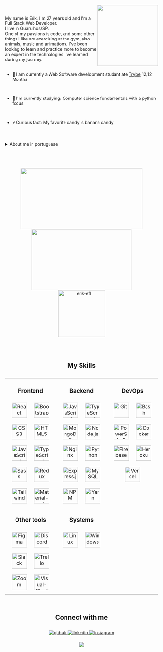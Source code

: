 

##
<div>
<img id="imgEu" align="right" width="200px" src="https://i.ibb.co/wg3cB79/1637217851330-1-removebg-preview.png">

</br>
</br>

<section>
My name is Erik, I'm 27 years old and I'm a Full Stack Web Developer. <br/>
I live in Guarulhos/SP. <br/>
One of my passions is code, and some other things I like are exercising at the gym, also animals, music and animations.
I've been looking to learn and practice more to become an expert in the technologies I've learned during my journey.
<br/><br/>

- 🔭 I am currently a Web Software development studant ate [Trybe](https://www.betrybe.com/) 12/12 Months
<br/>

- 🌱 I'm currently studying: Computer science fundamentals with a python focus
<br/>

- ⚡ Curious fact: My favorite candy is banana candy
<br/>
<br/>

<details>
<br/>
<summary>About me in portuguese</summary>
<p>Me chamo Erik tenho 27 anos e sou Desenvolvedor Web Full Stack. <br/>
Moro em Guarulhos/SP. <br/>
Uma das minhas paixões é o código, e algumas outras são praticar exercícios na academia, também de animais, música e animações. <br/>
Tenho procurado aprender e praticar mais para me tornar especialista nas tecnologias que aprendi durante minha jornada. </p>

- 🔭 Atualmente sou estudante de Desenvolvimento de Software Web [Trybe](https://www.betrybe.com/) 11/12 Meses

- 🌱 Estou estudando: Fundamentos de ciência da computação com foco em python

- ⚡ Fato curioso: Meu doce favorito é Bombom de banana

</details>

###

<br/>

##

<div align="center" style="display: flex; justify-content: center; align-items: center; align-conten: center; width: 80%; flex-wrap: wrap; margin: 0 auto;">
<a href="https://github.com/Erik-EFL" align="center"/>
<img height="200em" src="https://github-readme-stats.vercel.app/api?username=Erik-EFL&show_icons=true&theme=material-palenight" width="400px" align="center"/>
</a>
<a href="https://github.com/Erik-EFL" align="center"/>
<img height="200em" src="https://github-readme-stats.vercel.app/api/top-langs/?username=Erik-EFL&&layout=compact&langs_count=7&theme=material-palenight" width="330px" align="center"/>
</a>
<a href="https://github.com/Erik-EFL" />
<img height="155em" src="https://github-readme-streak-stats.herokuapp.com/?user=erik-efl&&theme=material-palenight" alt="erik-efl"/>
</a>
</div>

</br>
</br>
</br>

##
<h1 align="center">My Skills</h1>

##

<table>
<tr>
<td valign="top" width="33%" align="center">


  ### Frontend
  <div align="center">
    <img style="margin: 10px" src="https://cdn.jsdelivr.net/gh/devicons/devicon/icons/react/react-original.svg" alt="React" height="50" title="React"   />
    <img style="margin: 10px" src="https://img.icons8.com/color/452/bootstrap.png" alt="Bootstrap" height="50" title="Bootstrap"   />
    <img style="margin: 10px" src="https://img.icons8.com/color/452/css3.png" alt="CSS3" height="50" title="CSS3"   />
    <img style="margin: 10px" src="https://img.icons8.com/color/452/html-5--v1.png" alt="HTML5" height="50" title="HTML5
    "   />
    <img style="margin: 10px" src="https://img.icons8.com/color/452/javascript--v1.png" alt="JavaScript" height="50" title="JavaScript"  />
    <img style="margin: 10px" src="https://img.icons8.com/color/452/typescript.png" alt="TypeScript" height="50" title="TypeScript"  />
    <img style="margin: 10px" src="https://img.icons8.com/color/452/sass.png" alt="Sass" height="50" title="Sass"  />
    <img style="margin: 10px" src="https://img.icons8.com/color/452/redux.png" alt="Redux" height="50" title="Redux"  />
    <img style="margin: 10px" src="https://img.icons8.com/color/452/tailwindcss.png" alt="Tailwind" height="50" title="Tailwind" />
    <img style="margin: 10px" src="https://img.icons8.com/color/452/material-ui.png" alt="Material-ui" height="50" title="Material-ui" />
  </div>

</td>    <td valign="top" width="33%" align="center">



  ### Backend
  <div align="center">
    <img style="margin: 10px" src="https://img.icons8.com/color/452/javascript--v1.png" alt="JavaScript" height="50" title="JavaScript" />
    <img style="margin: 10px" src="https://img.icons8.com/color/452/typescript.png" alt="TypeScript" height="50" title="TypeScript" />
    <img style="margin: 10px" src="https://img.icons8.com/color/452/mongodb.png" alt="MongoDB" height="50" title="MongoDB" />
    <img style="margin: 10px" src="https://cdn.jsdelivr.net/gh/devicons/devicon/icons/nodejs/nodejs-original.svg" alt="Node.js" height="50" title="Node.js" />
    <img style="margin: 10px" src="https://img.icons8.com/color/452/nginx.png" alt="Nginx" height="50" title="Nginx" />
    <img style="margin: 10px" src="https://img.icons8.com/color/452/python--v1.png" alt="Python" height="50" title="Python" />
    <img style="margin: 10px" src="https://cdn.jsdelivr.net/gh/devicons/devicon/icons/express/express-original.svg" alt="Express.js" height="50" title="Express.js" />
    <img style="margin: 10px" src="https://img.icons8.com/color/452/mysql-logo.png" alt="MySQL" height="50" title="MySQL" />
    <img style="margin: 10px" src="https://img.icons8.com/color/452/npm.png" alt="NPM" height="50" title="NPM" />
    <img style="margin: 10px" src="https://cdn.jsdelivr.net/gh/devicons/devicon/icons/yarn/yarn-original.svg" alt="Yarn" height="50" title="Yarn" />
  </div>

</td>
<td valign="top" width="33%" align="center">

  ### DevOps
  <div align="center">
    <img style="margin: 10px" src="https://img.icons8.com/color/452/git.png" alt="Git" height="50" title="Git" />
    <img style="margin: 10px" src="https://img.icons8.com/color/452/bash.png" alt="Bash" height="50" title="Bash" />
    <img style="margin: 10px" src="https://profilinator.rishav.dev/skills-assets/powershell.png" alt="PowerShell" height="50" title="PowerShell" />
    <img style="margin: 10px" src="https://img.icons8.com/color/452/docker.png" alt="Docker" height="50" title="Docker" />
    <img style="margin: 10px" src="https://img.icons8.com/color/452/google-firebase-console.png" alt="Firebase" height="50" title="Firebase" />
    <img style="margin: 10px" src="https://img.icons8.com/color/452/heroku.png" alt="Heroku" height="50" title="Heroku" />
    <img style="margin: 10px" src="https://www.svgrepo.com/show/327408/logo-vercel.svg" alt="Vercel" height="50" title="Vercel" />
  </div>

</td>
</tr>

<tr align="center">
<td valign="top" width="33%" align="center">

### Other tools


<div align="center">
<img style="margin: 10px" src="https://img.icons8.com/color/452/figma--v1.png" alt="Figma" height="50" title="Figma" />
<img style="margin: 10px" src="https://img.icons8.com/color/452/discord-logo.png" alt="Discord" height="50" title="Discord" />
<img style="margin: 10px" src="https://img.icons8.com/color/452/slack-new.png" alt="Slack" height="50" title="Slack" />
<img style="margin: 10px" src="https://img.icons8.com/color/452/trello.png" alt="Trello" height="50" title="Trello" />
<img style="margin: 10px" src="https://img.icons8.com/color/452/zoom.png" alt="Zoom" height="50" title="Zoom" />
<img style="margin: 10px" src="https://img.icons8.com/color/452/visual-studio-code-2019.png" alt="Visual-Studio-Code" height="50" title="Visual-Studio-Code" />
</div>
</div>

</td>
<td valign="top" width="33%" align="center">

### Systems


<div align="center">
  <img style="margin: 10px" src="https://cdn.jsdelivr.net/gh/devicons/devicon/icons/linux/linux-original.svg" alt="Linux" height="50" title="Linux" />
  <img style="margin: 10px" src="https://img.icons8.com/color/452/windows-10.png" alt="Windows" height="50" title="Windows" />
</div>

</td>
</tr>
</table>

<br/>

##
<h1 align="center">Connect with me</h1>

##

<div align="center">
<a href="https://github.com/https://github.com/Erik-EFL" target="_blank">
<img src=https://img.shields.io/badge/github-%2324292e.svg?&style=for-the-badge&logo=github&logoColor=white alt=github style="margin-bottom: 5px;" />
</a>
<a href="https://www.linkedin.com/in/erikferreiralima/" target="_blank">
<img src=https://img.shields.io/badge/linkedin-%231E77B5.svg?&style=for-the-badge&logo=linkedin&logoColor=white alt=linkedin style="margin-bottom: 5px;" />
</a>
<a href="https://instagram.com/https://www.instagram.com/oi.erik.lima/" target="_blank">
<img src=https://img.shields.io/badge/instagram-%23000000.svg?&style=for-the-badge&logo=instagram&logoColor=white alt=instagram style="margin-bottom: 5px;" />
</a>
</div>

<br/>

<div align="center">
<img src="https://komarev.com/ghpvc/?username=erik-efl&&style=flat-square" align="center" />
</div>

<br/>

##

